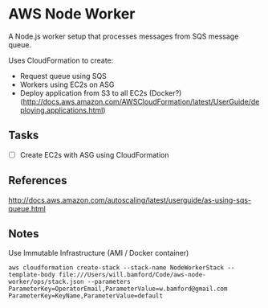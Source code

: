 # AWS Node Worker

A Node.js worker setup that processes messages from SQS message queue.

Uses CloudFormation to create:

- Request queue using SQS
- Workers using EC2s on ASG
- Deploy application from S3 to all EC2s (Docker?) (http://docs.aws.amazon.com/AWSCloudFormation/latest/UserGuide/deploying.applications.html)

## Tasks

- [ ] Create EC2s with ASG using CloudFormation

## References

http://docs.aws.amazon.com/autoscaling/latest/userguide/as-using-sqs-queue.html

## Notes

Use Immutable Infrastructure (AMI / Docker container)

```
aws cloudformation create-stack --stack-name NodeWorkerStack --template-body file:///Users/will.bamford/Code/aws-node-worker/ops/stack.json --parameters ParameterKey=OperatorEmail,ParameterValue=w.bamford@gmail.com ParameterKey=KeyName,ParameterValue=default
```
